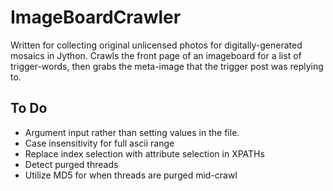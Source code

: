 ImageBoardCrawler
============

Written for collecting original unlicensed photos for digitally-generated mosaics in Jython. Crawls the front page of an imageboard for a list of trigger-words, then grabs the meta-image that the trigger post was replying to. 




To Do
---
*   Argument input rather than setting values in the file.
*   Case insensitivity for full ascii range
*   Replace index selection with attribute selection in XPATHs
*   Detect purged threads
*   Utilize MD5 for when threads are purged mid-crawl
